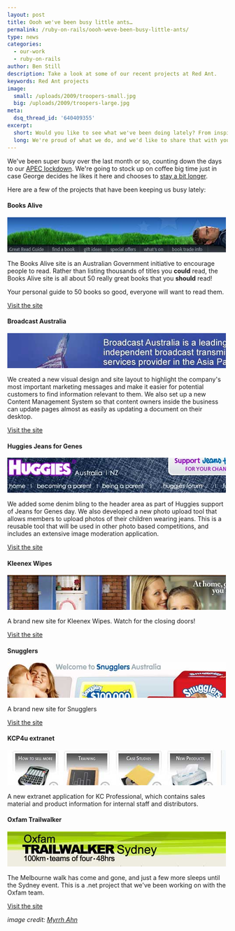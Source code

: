 ```yaml
---
layout: post
title: Oooh we've been busy little ants…
permalink: /ruby-on-rails/oooh-weve-been-busy-little-ants/
type: news
categories:
  - our-work
  - ruby-on-rails
author: Ben Still
description: Take a look at some of our recent projects at Red Ant.
keywords: Red Ant projects
image:
  small: /uploads/2009/troopers-small.jpg
  big: /uploads/2009/troopers-large.jpg
meta:
  dsq_thread_id: '640409355'
excerpt:
  short: Would you like to see what we've been doing lately? From inspiring kids to read to launching the new Kleenex website, it's all here.
  long: We're proud of what we do, and we'd like to share that with you. It's nice to know that we get to create some wonderful sites as standalones and as part of bigger campaigns. Take a look at some of our recent projects at Red Ant below.
---
```


We've been super busy over the last month or so, counting down the days to our [APEC lockdown](http://www.theaustralian.news.com.au/story/0,,22145672-28737,00.html). We're going to stock up on coffee big time just in case George decides he likes it here and chooses to [stay a bit longer](http://www.smh.com.au/news/national/bush-may-stay-in-town-longer/2007/08/09/1186530533168.html).

Here are a few of the projects that have been keeping us busy lately:

#### Books Alive

![Books Alive](/uploads/2009/aug-update-books-alive.jpg)

The Books Alive site is an Australian Government initiative to encourage people to read. Rather than listing thousands of titles you **could** read, the Books Alive site is all about 50 really great books that you **should** read!

Your personal guide to 50 books so good, everyone will want to read them.

[Visit the site](http://www.booksalive.com.au)

#### Broadcast Australia

![Broadcast Australia](/uploads/2009/aug-update-broadcast-australia.jpg)

We created a new visual design and site layout to highlight the company's most important marketing messages and make it easier for potential customers to find information relevant to them. We also set up a new Content Management System so that content owners inside the business can update pages almost as easily as updating a document on their desktop.

[Visit the site](http://www.broadcastaustralia.com.au)

#### Huggies Jeans for Genes

[![Huggies](/uploads/2009/aug-update-huggies.jpg)](/portfolio/huggies/)

We added some denim bling to the header area as part of Huggies support of Jeans for Genes day. We also developed a new photo upload tool that allows members to upload photos of their children wearing jeans. This is a reusable tool that will be used in other photo based competitions, and includes an extensive image moderation application.

[Visit the site](http://www.huggies.com.au)

#### Kleenex Wipes

![Kleenex Wipes](/uploads/2009/aug-update-kleenex-wipes.jpg)

A brand new site for Kleenex Wipes. Watch for the closing doors!

[Visit the site](http://www.kleenexwipes.com.au)

#### Snugglers

![Snugglers](/uploads/2009/aug-update-snugglers.jpg)

A brand new site for Snugglers

[Visit the site](http://www.snugglers.com.au)

#### KCP4u extranet

![kcp4u](/uploads/2009/aug-update-kcp4u.jpg)

A new extranet application for KC Professional, which contains sales material and product information for internal staff and distributors.

#### Oxfam Trailwalker

[![Trailwalker](/uploads/2009/aug-update-trailwalker.jpg)](http://www2.oxfam.org.au/trailwalker/Sydney)

The Melbourne walk has come and gone, and just a few more sleeps until the Sydney event. This is a .net project that we've been working on with the Oxfam team.

[Visit the site](http://www2.oxfam.org.au/trailwalker/Sydney)

*image credit: [Myrrh Ahn](https://www.flickr.com/photos/ahnmyrrh/)*
